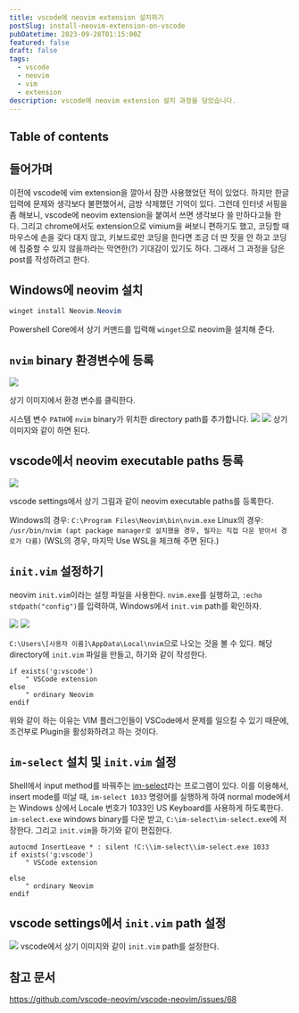 ```yaml
---
title: vscode에 neovim extension 설치하기
postSlug: install-neovim-extension-on-vscode
pubDatetime: 2023-09-28T01:15:00Z
featured: false
draft: false
tags:
  - vscode
  - neovim
  - vim
  - extension
description: vscode에 neovim extension 설치 과정을 담았습니다.
---
```


## Table of contents

## 들어가며

이전에 vscode에 vim extension을 깔아서 잠깐 사용했었던 적이 있었다.
하지만 한글 입력에 문제와 생각보다 불편했어서, 금방 삭제했던 기억이 있다.
그런데 인터넷 서핑을 좀 해보니, vscode에 neovim extension을 붙여서 쓰면 생각보다 쓸 만하다고들 한다.
그리고 chrome에서도 extension으로 vimium을 써보니 편하기도 했고, 코딩할 때 마우스에 손을 갖다 대지 않고, 키보드로만 코딩을 한다면 조금 더 딴 짓을 안 하고 코딩에 집중할 수 있지 않을까라는 막연한(?) 기대감이 있기도 하다.
그래서 그 과정을 담은 post를 작성하려고 한다.

## Windows에 neovim 설치

```powershell
winget install Neovim.Neovim
```

Powershell Core에서 상기 커맨드를 입력해 `winget`으로 neovim을 설치해 준다.

## `nvim` binary 환경변수에 등록

![](https://res.cloudinary.com/gyunseo-blog/image/upload/v1698669625/install-neovim-extension-on-vscode-1695832925388.jpeg)

상기 이미지에서 환경 변수를 클릭한다.

시스템 변수 `PATH`에 `nvim` binary가 위치한 directory path를 추가합니다.
![](https://res.cloudinary.com/gyunseo-blog/image/upload/v1698669625/install-neovim-extension-on-vscode-1695833078369.jpeg)
![](https://res.cloudinary.com/gyunseo-blog/image/upload/v1698669625/install-neovim-extension-on-vscode-1695833307604.jpeg)
상기 이미지와 같이 하면 된다.

## vscode에서 neovim executable paths 등록

![](https://res.cloudinary.com/gyunseo-blog/image/upload/v1698669625/install-neovim-extension-on-vscode-1695833833572.jpeg)

vscode settings에서 상기 그림과 같이 neovim executable paths를 등록한다.

Windows의 경우: `C:\Program Files\Neovim\bin\nvim.exe`
Linux의 경우: `/usr/bin/nvim (apt package manager로 설치했을 경우, 필자는 직접 다운 받아서 경로가 다름)` (WSL의 경우, 마지막 Use WSL을 체크해 주면 된다.)

## `init.vim` 설정하기

neovim `init.vim`이라는 설정 파일을 사용한다.
`nvim.exe`를 실행하고, `:echo stdpath("config")`를 입력하여, Windows에서 `init.vim` path를 확인하자.

![](https://res.cloudinary.com/gyunseo-blog/image/upload/v1698669625/install-neovim-extension-on-vscode-1695877500411.jpeg)
![](https://res.cloudinary.com/gyunseo-blog/image/upload/v1698669625/install-neovim-extension-on-vscode-1695877517915.jpeg)

`C:\Users\[사용자 이름]\AppData\Local\nvim`으로 나오는 것을 볼 수 있다.
해당 directory에 `init.vim` 파일을 만들고, 하기와 같이 작성한다.

```vim
if exists('g:vscode')
    " VSCode extension
else
    " ordinary Neovim
endif
```

위와 같이 하는 이유는 VIM 플러그인들이 VSCode에서 문제를 일으킬 수 있기 때문에, 조건부로 Plugin을 활성화하려고 하는 것이다.

## `im-select` 설치 및 `init.vim` 설정

Shell에서 input method를 바꿔주는 [im-select](https://github.com/daipeihust/im-select)라는 프로그램이 있다.
이를 이용해서, insert mode를 떠날 때, `im-select 1033` 명령어를 실행하게 하여 normal mode에서는 Windows 상에서 Locale 번호가 1033인 US Keyboard를 사용하게 하도록한다.
`im-select.exe` windows binary를 다운 받고, `C:\im-select\im-select.exe`에 저장한다.
그리고 `init.vim`을 하기와 같이 편집한다.

```vim
autocmd InsertLeave * : silent !C:\\im-select\\im-select.exe 1033
if exists('g:vscode')
    " VSCode extension

else
    " ordinary Neovim
endif
```

## vscode settings에서 `init.vim` path 설정

![](https://res.cloudinary.com/gyunseo-blog/image/upload/v1698669625/install-neovim-extension-on-vscode-1695879355411.jpeg)
vscode에서 상기 이미지와 같이 `init.vim` path를 설정한다.

## 참고 문서

<https://github.com/vscode-neovim/vscode-neovim/issues/68>
